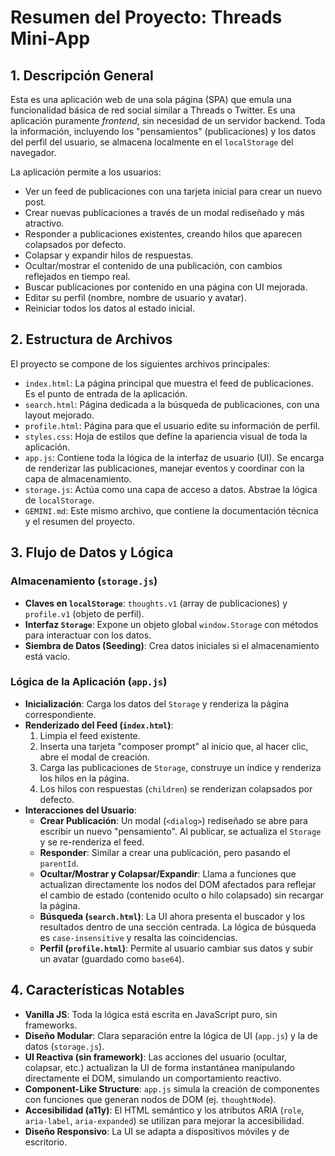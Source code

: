 # Resumen del Proyecto: Threads Mini-App

## 1. Descripción General

Esta es una aplicación web de una sola página (SPA) que emula una funcionalidad básica de red social similar a Threads o Twitter. Es una aplicación puramente *frontend*, sin necesidad de un servidor backend. Toda la información, incluyendo los "pensamientos" (publicaciones) y los datos del perfil del usuario, se almacena localmente en el `localStorage` del navegador.

La aplicación permite a los usuarios:
- Ver un feed de publicaciones con una tarjeta inicial para crear un nuevo post.
- Crear nuevas publicaciones a través de un modal rediseñado y más atractivo.
- Responder a publicaciones existentes, creando hilos que aparecen colapsados por defecto.
- Colapsar y expandir hilos de respuestas.
- Ocultar/mostrar el contenido de una publicación, con cambios reflejados en tiempo real.
- Buscar publicaciones por contenido en una página con UI mejorada.
- Editar su perfil (nombre, nombre de usuario y avatar).
- Reiniciar todos los datos al estado inicial.

## 2. Estructura de Archivos

El proyecto se compone de los siguientes archivos principales:

- `index.html`: La página principal que muestra el feed de publicaciones. Es el punto de entrada de la aplicación.
- `search.html`: Página dedicada a la búsqueda de publicaciones, con una layout mejorado.
- `profile.html`: Página para que el usuario edite su información de perfil.
- `styles.css`: Hoja de estilos que define la apariencia visual de toda la aplicación.
- `app.js`: Contiene toda la lógica de la interfaz de usuario (UI). Se encarga de renderizar las publicaciones, manejar eventos y coordinar con la capa de almacenamiento.
- `storage.js`: Actúa como una capa de acceso a datos. Abstrae la lógica de `localStorage`.
- `GEMINI.md`: Este mismo archivo, que contiene la documentación técnica y el resumen del proyecto.

## 3. Flujo de Datos y Lógica

### Almacenamiento (`storage.js`)
- **Claves en `localStorage`**: `thoughts.v1` (array de publicaciones) y `profile.v1` (objeto de perfil).
- **Interfaz `Storage`**: Expone un objeto global `window.Storage` con métodos para interactuar con los datos.
- **Siembra de Datos (Seeding)**: Crea datos iniciales si el almacenamiento está vacío.

### Lógica de la Aplicación (`app.js`)
- **Inicialización**: Carga los datos del `Storage` y renderiza la página correspondiente.
- **Renderizado del Feed (`index.html`)**:
  1.  Limpia el feed existente.
  2.  Inserta una tarjeta "composer prompt" al inicio que, al hacer clic, abre el modal de creación.
  3.  Carga las publicaciones de `Storage`, construye un índice y renderiza los hilos en la página.
  4.  Los hilos con respuestas (`children`) se renderizan colapsados por defecto.
- **Interacciones del Usuario**:
  - **Crear Publicación**: Un modal (`<dialog>`) rediseñado se abre para escribir un nuevo "pensamiento". Al publicar, se actualiza el `Storage` y se re-renderiza el feed.
  - **Responder**: Similar a crear una publicación, pero pasando el `parentId`.
  - **Ocultar/Mostrar y Colapsar/Expandir**: Llama a funciones que actualizan directamente los nodos del DOM afectados para reflejar el cambio de estado (contenido oculto o hilo colapsado) sin recargar la página.
  - **Búsqueda (`search.html`)**: La UI ahora presenta el buscador y los resultados dentro de una sección centrada. La lógica de búsqueda es `case-insensitive` y resalta las coincidencias.
  - **Perfil (`profile.html`)**: Permite al usuario cambiar sus datos y subir un avatar (guardado como `base64`).

## 4. Características Notables

- **Vanilla JS**: Toda la lógica está escrita en JavaScript puro, sin frameworks.
- **Diseño Modular**: Clara separación entre la lógica de UI (`app.js`) y la de datos (`storage.js`).
- **UI Reactiva (sin framework)**: Las acciones del usuario (ocultar, colapsar, etc.) actualizan la UI de forma instantánea manipulando directamente el DOM, simulando un comportamiento reactivo.
- **Component-Like Structure**: `app.js` simula la creación de componentes con funciones que generan nodos de DOM (ej. `thoughtNode`).
- **Accesibilidad (a11y)**: El HTML semántico y los atributos ARIA (`role`, `aria-label`, `aria-expanded`) se utilizan para mejorar la accesibilidad.
- **Diseño Responsivo**: La UI se adapta a dispositivos móviles y de escritorio.